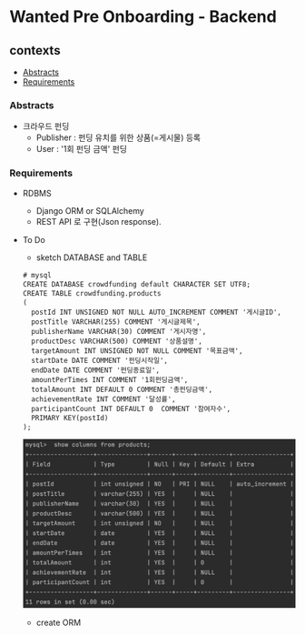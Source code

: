 # Wanted Pre Onboarding - Backend

## contexts
* [Abstracts](#abstracts)
* [Requirements](#requirements)

### Abstracts
* 크라우드 펀딩
    * Publisher : 펀딩 유치를 위한 상품(=게시물) 등록
    * User : '1회 펀딩 금액' 펀딩

### Requirements
* RDBMS
    * Django ORM or SQLAlchemy
    * REST API 로 구현(Json response).

* To Do
    * sketch DATABASE and TABLE
    ```mysql
    # mysql
    CREATE DATABASE crowdfunding default CHARACTER SET UTF8;
    CREATE TABLE crowdfunding.products
    (
      postId INT UNSIGNED NOT NULL AUTO_INCREMENT COMMENT '게시글ID',
      postTitle VARCHAR(255) COMMENT '게시글제목',
      publisherName VARCHAR(30) COMMENT '게시자명',
      productDesc VARCHAR(500) COMMENT '상품설명',
      targetAmount INT UNSIGNED NOT NULL COMMENT '목표금액',
      startDate DATE COMMENT '펀딩시작일',
      endDate DATE COMMENT '펀딩종료일',
      amountPerTimes INT COMMENT '1회펀딩금액',
      totalAmount INT DEFAULT 0 COMMENT '총펀딩금액',
      achievementRate INT COMMENT '달성률',
      participantCount INT DEFAULT 0  COMMENT '참여자수',
      PRIMARY KEY(postId)
    );
    ```
    ![Alt text](./src/table-columns.png "Create 'crowdfunding.products'")
    *  create ORM
